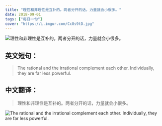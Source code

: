 ```yaml
---
title: "理性和非理性是互补的。两者分开的话，力量就会小很多。"
date: 2018-09-01
tags: ["每日一句"]
cover: "https://i.imgur.com/Cc8s9tD.jpg"
---
```


![理性和非理性是互补的。两者分开的话，力量就会小很多。](https://i.imgur.com/LXre1Oj.jpg)

## 英文短句：
> The rational and the irrational complement each other. Individually, they are far less powerful.

<!--more-->

## 中文翻译：
> 理性和非理性是互补的。两者分开的话，力量就会小很多。

![The rational and the irrational complement each other. Individually, they are far less powerful.](https://i.imgur.com/kHb3xXN.jpg)

